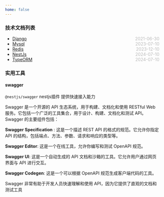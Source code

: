 ```yaml
---
home: false
---
```


### 技术文档列表
* [Django](./Django)  <span style="color:#bbb; float:right">2021-06-30</span>
* [Mysql](./Mysql)  <span style="color:#bbb; float:right">2023-07-10</span>
* [Redis](./Redis)  <span style="color:#bbb; float:right">2023-12-10</span>
* [NestJs](./Nestjs)  <span style="color:#bbb; float:right">2024-07-10</span>
* [TypeORM](./TypeORM)  <span style="color:#bbb; float:right">2024-07-10</span>

### 实用工具

#### swagger

`@nestjs/swagger` nestjs插件 提供快速接入能力

Swagger 是一个开源的 API 生态系统，用于构建、文档化和使用 RESTful Web 服务。它包括一个广泛的工具集合，用于设计、构建、文档化和测试 API。Swagger 的主要组件包括：

**Swagger Specification** : 这是一个描述 REST API 的格式的规范。它允许你指定 API 的结构，包括端点、方法、参数、请求和响应的类型等。

**Swagger Editor**: 这是一个在线工具，允许你编写和测试 OpenAPI 规范。

**Swagger UI**: 这是一个自动生成的 API 文档和沙箱的工具。它允许用户通过网页界面与 API 进行交互。

**Swagger Codegen**: 这是一个可以根据 OpenAPI 规范生成客户端代码的工具。

Swagger 非常有助于开发人员快速理解和使用 API，因为它提供了直观的文档和测试工具
